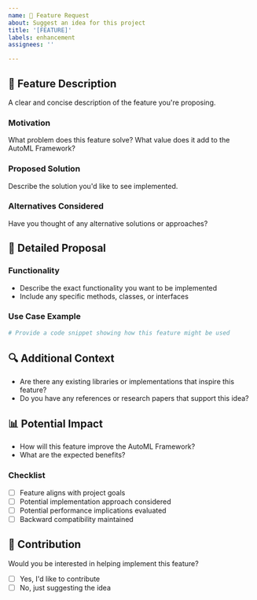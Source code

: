 ```yaml
---
name: 🚀 Feature Request
about: Suggest an idea for this project
title: '[FEATURE]'
labels: enhancement
assignees: ''

---
```


## 🌟 Feature Description
A clear and concise description of the feature you're proposing.

### Motivation
What problem does this feature solve? What value does it add to the AutoML Framework?

### Proposed Solution
Describe the solution you'd like to see implemented.

### Alternatives Considered
Have you thought of any alternative solutions or approaches?

## 🧩 Detailed Proposal

### Functionality
- Describe the exact functionality you want to be implemented
- Include any specific methods, classes, or interfaces

### Use Case Example
```python
# Provide a code snippet showing how this feature might be used
```

## 🔍 Additional Context
- Are there any existing libraries or implementations that inspire this feature?
- Do you have any references or research papers that support this idea?

## 📊 Potential Impact
- How will this feature improve the AutoML Framework?
- What are the expected benefits?

### Checklist
- [ ] Feature aligns with project goals
- [ ] Potential implementation approach considered
- [ ] Potential performance implications evaluated
- [ ] Backward compatibility maintained

## 🤝 Contribution
Would you be interested in helping implement this feature?
- [ ] Yes, I'd like to contribute
- [ ] No, just suggesting the idea
